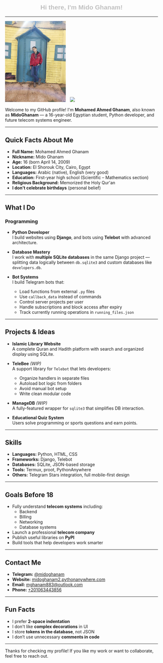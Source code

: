 # <h2 style="color: silver; font-family: Arial, sans-serif; text-align: center;">Hi there, I'm Mido Ghanam!</h2>

---

<p>
  <img src="IMG-20241021-WA0050.jpg" width="200" style="margin-right:10px;" />
  <img src="IMG_20250102_101007.jpg" width="200" />
</p>

Welcome to my GitHub profile! I'm **Mohamed Ahmed Ghanam**, also known as **MidoGhanam** — a 16-year-old Egyptian student, Python developer, and future telecom systems engineer.

---

## Quick Facts About Me

- **Full Name:** Mohamed Ahmed Ghanam
- **Nickname:** Mido Ghanam
- **Age:** 16 (born April 14, 2009)
- **Location:** El Shorouk City, Cairo, Egypt
- **Languages:** Arabic (native), English (very good)
- **Education:** First-year high school (Scientific – Mathematics section)
- **Religious Background:** Memorized the Holy Qur'an
- **I don't celebrate birthdays** (personal belief)

---

## What I Do

### Programming
- **Python Developer**  
  I build websites using **Django**, and bots using **Telebot** with advanced architecture.
  
- **Database Mastery**  
  I work with **multiple SQLite databases** in the same Django project — splitting data logically between `db.sqlite3` and custom databases like `developers.db`.

- **Bot Systems**  
  I build Telegram bots that:
  - Load functions from external `.py` files
  - Use `callback_data` instead of commands
  - Control server projects per user
  - Handle subscriptions and block access after expiry
  - Track currently running operations in `running_files.json`

---

## Projects & Ideas

- **Islamic Library Website**  
  A complete Quran and Hadith platform with search and organized display using SQLite.

- **TeleBee** *(WIP)*  
  A support library for `Telebot` that lets developers:
  - Organize handlers in separate files
  - Autoload bot logic from folders
  - Avoid manual bot setup
  - Write clean modular code

- **ManageDB** *(WIP)*  
  A fully-featured wrapper for `sqlite3` that simplifies DB interaction.

- **Educational Quiz System**  
  Users solve programming or sports questions and earn points.

---

## Skills

- **Languages:** Python, HTML, CSS  
- **Frameworks:** Django, Telebot  
- **Databases:** SQLite, JSON-based storage  
- **Tools:** Termux, proot, PythonAnywhere  
- **Others:** Telegram Stars integration, full mobile-first design

---

## Goals Before 18

- Fully understand **telecom systems** including:
  - Backend
  - Billing
  - Networking
  - Database systems
- Launch a professional **telecom company**
- Publish useful libraries on **PyPI**
- Build tools that help developers work smarter

---

## Contact Me

- **Telegram:** [@midoghanam](https://t.me/midoghanam)  
- **Website:** [midoghanam2.pythonanywhere.com](https://midoghanam2.pythonanywhere.com/)  
- **Email:** mghanam883@outlook.com  
- **Phone:** [+201063443856](https://wa.me/201063443856)

---

## Fun Facts

- I prefer **2-space indentation**  
- I don't like **complex decorations** in UI  
- I store **tokens in the database**, not JSON  
- I don’t use unnecessary **comments in code**

---

Thanks for checking my profile! If you like my work or want to collaborate, feel free to reach out.
